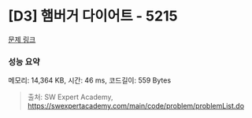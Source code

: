# [D3] 햄버거 다이어트 - 5215 

[문제 링크](https://swexpertacademy.com/main/code/problem/problemDetail.do?contestProbId=AWT-lPB6dHUDFAVT) 

### 성능 요약

메모리: 14,364 KB, 시간: 46 ms, 코드길이: 559 Bytes



> 출처: SW Expert Academy, https://swexpertacademy.com/main/code/problem/problemList.do